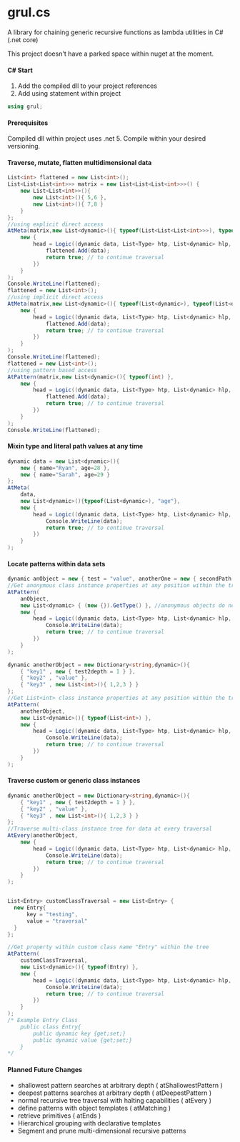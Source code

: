 # grul.cs
A library for chaining generic recursive functions as lambda utilities in C# (.net core)

This project doesn't have a parked space within nuget at the moment.

#### C# Start
1) Add the compiled dll to your project references
2) Add using statement within project
```csharp
using grul;
```

#### Prerequisites
Compiled dll within project uses .net 5. Compile within your desired versioning.

#### Traverse, mutate, flatten multidimensional data
```csharp
List<int> flattened = new List<int>();
List<List<List<int>>> matrix = new List<List<List<int>>>() {
	new List<List<int>>(){
		new List<int>(){ 5,6 },
		new List<int>(){ 7,8 }
	}
};
//using explicit direct access
AtMeta(matrix,new List<dynamic>(){ typeof(List<List<List<int>>>), typeof(List<List<int>>) , typeof(List<int>) },
	new { 
		head = Logic((dynamic data, List<Type> htp, List<dynamic> hlp, List<Hop> hop, dynamic root)=>{
			flattened.Add(data);
			return true; // to continue traversal
		})
	}
);
Console.WriteLine(flattened);
flattened = new List<int>();
//using implicit direct access
AtMeta(matrix,new List<dynamic>(){ typeof(List<dynamic>), typeof(List<dynamic>) , typeof(List<int>) },
	new { 
		head = Logic((dynamic data, List<Type> htp, List<dynamic> hlp, List<Hop> hop, dynamic root)=>{
			flattened.Add(data);
			return true; // to continue traversal
		})
	}
);
Console.WriteLine(flattened);
flattened = new List<int>();
//using pattern based access
AtPattern(matrix,new List<dynamic>(){ typeof(int) },
	new { 
		head = Logic((dynamic data, List<Type> htp, List<dynamic> hlp, List<Hop> hop, dynamic root)=>{
			flattened.Add(data);
			return true; // to continue traversal
		})
	}
);
Console.WriteLine(flattened);
```

#### Mixin type and literal path values at any time
```csharp
dynamic data = new List<dynamic>(){
	new { name="Ryan", age=28 },
	new { name="Sarah", age=29 }
};
AtMeta(
	data,
	new List<dynamic>(){typeof(List<dynamic>), "age"},
	new { 
		head = Logic((dynamic data, List<Type> htp, List<dynamic> hlp, List<Hop> hop, dynamic root)=>{
			Console.WriteLine(data);
			return true; // to continue traversal
		})
	}
);
```

#### Locate patterns within data sets
```csharp
dynamic anObject = new { test = "value", anotherOne = new { secondPath = "value2" } };
//Get anonymous class instance properties at any position within the tree
AtPattern(
	anObject,
	new List<dynamic> { (new {}).GetType() }, //anonymous objects do not allow typeof(dynamic). Therefore we 
	new { 
		head = Logic((dynamic data, List<Type> htp, List<dynamic> hlp, List<Hop> hop, dynamic root)=>{
			Console.WriteLine(data);
			return true; // to continue traversal
		})
	}
);

dynamic anotherObject = new Dictionary<string,dynamic>(){
	{ "key1" , new { test2depth = 1 } },
	{ "key2" , "value" },
	{ "key3" , new List<int>(){ 1,2,3 } }
};
//Get List<int> class instance properties at any position within the tree
AtPattern(
	anotherObject,
	new List<dynamic>(){ typeof(List<int>) }, 
	new {
		head = Logic((dynamic data, List<Type> htp, List<dynamic> hlp, List<Hop> hop, dynamic root)=>{
			Console.WriteLine(data);
			return true; // to continue traversal
		})
	}
);
```

#### Traverse custom or generic class instances
```csharp
dynamic anotherObject = new Dictionary<string,dynamic>(){
	{ "key1" , new { test2depth = 1 } },
	{ "key2" , "value" },
	{ "key3" , new List<int>(){ 1,2,3 } }
};
//Traverse multi-class instance tree for data at every traversal
AtEvery(anotherObject,
	new { 
		head = Logic((dynamic data, List<Type> htp, List<dynamic> hlp, List<Hop> hop, dynamic root)=>{
			Console.WriteLine(data);
			return true; // to continue traversal
		})
	}
);


List<Entry> customClassTraversal = new List<Entry> {
  new Entry{
	  key = "testing",
	  value = "traversal"
  }  
};

//Get property within custom class name "Entry" within the tree
AtPattern(
	customClassTraversal,
	new List<dynamic>(){ typeof(Entry) },
	new {
		head = Logic((dynamic data, List<Type> htp, List<dynamic> hlp, List<Hop> hop, dynamic root)=>{
			Console.WriteLine(data);
			return true; // to continue traversal
		})
	}
);
/* Example Entry Class
	public class Entry{
        public dynamic key {get;set;}
        public dynamic value {get;set;}
    }
*/
```
#### Planned Future Changes
* shallowest pattern searches at arbitrary depth ( atShallowestPattern )
* deepest patterns searches at arbitrary depth ( atDeepestPattern )
* normal recursive tree traversal with halting capabilities ( atEvery ) 
* define patterns with object templates ( atMatching )
* retrieve primitives ( atEnds )
* Hierarchical grouping with declarative templates
* Segment and prune multi-dimensional recursive patterns